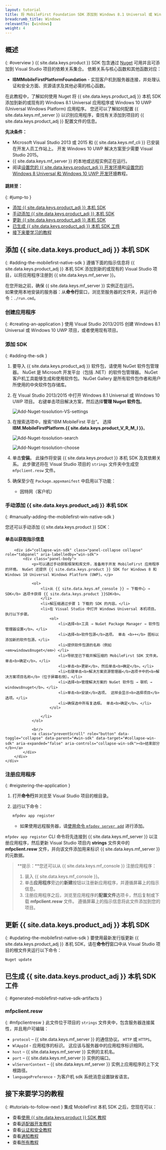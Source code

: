 ```yaml
---
layout: tutorial
title: 将 MobileFirst Foundation SDK 添加到 Windows 8.1 Universal 或 Windows 10 UWP 应用程序
breadcrumb_title: Windows
relevantTo: [windows]
weight: 4
---
```

<!-- NLS_CHARSET=UTF-8 -->
## 概述
{: #overview }
{{ site.data.keys.product }} SDK 包含通过 [Nuget](https://www.nuget.org/) 可用并且可添加到 Visual Studio 项目的依赖关系集合。 依赖关系与核心函数和其他函数对应：

* **IBMMobileFirstPlatformFoundation** - 实现客户机到服务器连接，并处理认证和安全方面、资源请求及其他必需的核心函数。

在此教程中，了解如何使用 Nuget 将 {{ site.data.keys.product_adj }} 本机 SDK 添加到新的或现有的 Windows 8.1 Universal 应用程序或 Windows 10 UWP (Universal Windows Platform) 应用程序。 您还可以了解如何配置 {{ site.data.keys.mf_server }} 以识别应用程序，查找有关添加到项目的 {{ site.data.keys.product_adj }} 配置文件的信息。

**先决条件：**

- Microsoft Visual Studio 2013 或 2015 和 {{ site.data.keys.mf_cli }} 已安装在开发人员工作站上。 开发 Windows 10 UWP 解决方案至少需要 Visual Studio 2015。
- {{ site.data.keys.mf_server }} 的本地或远程实例正在运行。
- 阅读[设置您的 {{ site.data.keys.product_adj }} 开发环境](../../../installation-configuration/development/mobilefirst)和[设置您的 Windows 8 Universal 和 Windows 10 UWP 开发环境](../../../installation-configuration/development/windows)教程。

#### 跳转至：
{: #jump-to }
- [添加 {{ site.data.keys.product_adj }} 本机 SDK](#adding-the-mobilefirst-native-sdk)
- [手动添加 {{ site.data.keys.product_adj }} 本机 SDK](#manually-adding-the-mobilefirst-win-native-sdk)
- [更新 {{ site.data.keys.product_adj }} 本机 SDK](#updating-the-mobilefirst-native-sdk)
- [已生成 {{ site.data.keys.product_adj }} 本机 SDK 工件](#generated-mobilefirst-native-sdk-artifacts)
- [接下来要学习的教程](#tutorials-to-follow-next)

## 添加 {{ site.data.keys.product_adj }} 本机 SDK
{: #adding-the-mobilefirst-native-sdk }
遵循下面的指示信息将 {{ site.data.keys.product_adj }} 本机 SDK 添加到新的或现有的 Visual Studio 项目，以将应用程序注册到 {{ site.data.keys.mf_server }}。

在您开始之前，确保 {{ site.data.keys.mf_server }} 实例正在运行。  
如果使用本地安装的服务器：从**命令行**窗口，浏览至服务器的文件夹，并运行命令：`./run.cmd`。

### 创建应用程序
{: #creating-an-application }
使用 Visual Studio 2013/2015 创建 Windows 8.1 Universal 或 Windows 10 UWP 项目，或者使用现有项目。  

### 添加 SDK
{: #adding-the-sdk }
1. 要导入 {{ site.data.keys.product_adj }} 软件包，请使用 NuGet 软件包管理器。
NuGet 是 Microsoft 开发平台（包括 .NET）的软件包管理器。 NuGet 客户机工具能够生成和使用软件包。 NuGet Gallery 是所有软件包作者和用户所使用的中央软件包存储库。

2. 在 Visual Studio 2013/2015 中打开 Windows 8.1 Universal 或 Windows 10 UWP 项目。 右键单击项目解决方案，然后选择**管理 Nuget 软件包**。

    ![Add-Nuget-tosolution-VS-settings](Add-Nuget-tosolution0.png)

3. 在搜索选项中，搜索“IBM MobileFirst 平台”。 选择 **IBM.MobileFirstPlatform.{{ site.data.keys.product_V_R_M_I }}**。

    ![Add-Nuget-tosolution-search](Add-Nuget-tosolution1.png)

    ![Add-Nuget-tosolution-choose](Add-Nuget-tosolution2.png)

4. 单击**安装**。 此操作将安装 {{ site.data.keys.product }} 本机 SDK 及其依赖关系。 此步骤还将在 Visual Studio 项目的 `strings` 文件夹中生成空 `mfpclient.resw` 文件。

5. 确保至少在 `Package.appxmanifest` 中启用以下功能：

    - 因特网（客户机）

### 手动添加 {{ site.data.keys.product_adj }} 本机 SDK
{: #manually-adding-the-mobilefirst-win-native-sdk }

您还可以手动添加 {{ site.data.keys.product }} SDK：

<div class="panel-group accordion" id="adding-the-win-sdk" role="tablist">
    <div class="panel panel-default">
        <div class="panel-heading" role="tab" id="win-sdk">
            <h4 class="panel-title">
                <a class="preventScroll" role="button" data-toggle="collapse" data-parent="#win-sdk" data-target="#collapse-win-sdk" aria-expanded="false" aria-controls="collapse-win-sdk"><b>单击以获取指示信息</b></a>
            </h4>
        </div>

        <div id="collapse-win-sdk" class="panel-collapse collapse" role="tabpanel" aria-labelledby="win-sdk">
            <div class="panel-body">
                <p>可以通过手动获取框架和库文件，准备用于开发 MobileFirst 应用程序的环境。 NuGet 还提供 {{ site.data.keys.product }} SDK for Windows 8 和 Windows 10 Universal Windows Platform (UWP)。</p>

                <ol>
                    <li>从 {{ site.data.keys.mf_console }} → 下载中心 → SDK</b> 选项卡获得 {{ site.data.keys.product }}SDK<b>。
                    </li>
                    <li>解压缩通过步骤 1 下载的 SDK 的内容。</li>
                    <li>在 Visual Studio 中打开 Windows Universal 本机项目。 执行以下步骤。
                        <ol>
                            <li>选择<b>工具 → NuGet Package Manager → 软件包管理器设置</b>。</li>
                            <li>选择<b>软件包源</b>选项。 单击 <b>+</b> 图标以添加新的软件包源。</li>
                            <li>提供软件包源的名称（例如<em>windows8nuget</em>）</li>
                            <li>导航至已下载并解压缩的 MobileFirst SDK 文件夹。 单击<b>确定</b>。</li>
                            <li>单击<b>更新</b>，然后单击<b>确定</b>。</li>
                            <li>右键单击<b>解决方案资源管理器</b>选项卡中的<b>解决方案项目名称</b>（位于屏幕右侧）。</li>
                            <li>选择<b>管理解决方案的 NuGet 软件包 → 联机 → windows8nuget</b>。</li>
                            <li>单击<b>安装</b>选项。 这样会显示<b>选择项目</b>选项。</li>
                            <li>确保选中所有复选框。 单击<b>确定</b>。</li>
                        </ol>

                    </li>
                </ol>

                <br/>
                <a class="preventScroll" role="button" data-toggle="collapse" data-parent="#win-sdk" data-target="#collapse-win-sdk" aria-expanded="false" aria-controls="collapse-win-sdk"><b>结束部分</b></a>
            </div>
        </div>
    </div>
</div>

### 注册应用程序
{: #reigstering-the-application }
1. 打开**命令行**并浏览至 Visual Studio 项目的根目录。  

2. 运行以下命令：

   ```bash
   mfpdev app register
   ```
    - 如果使用远程服务器，请[使用命令 `mfpdev server add`](../../using-mobilefirst-cli-to-manage-mobilefirst-artifacts/#add-a-new-server-instance) 进行添加。

`mfpdev app register` CLI 命令将先连接到 {{ site.data.keys.mf_server }} 以注册应用程序，然后更新 Visual Studio 项目内 **strings** 文件夹中的 **mfpclient.resw** 文件，并向该文件添加用来标识 {{ site.data.keys.mf_server }} 的元数据。

> <span class="glyphicon glyphicon-info-sign" aria-hidden="true"></span> **提示：**您还可以从 {{ site.data.keys.mf_console }} 注册应用程序：    
>
> 1. 装入 {{ site.data.keys.mf_console }}。  
> 2. 单击**应用程序**旁边的**新建**按钮以注册新应用程序，并遵循屏幕上的指示信息。  
> 3. 注册应用程序之后，浏览至应用程序的**配置文件**选项卡，然后复制或下载 **mfpclient.resw** 文件。 遵循屏幕上的指示信息将此文件添加到您的项目。

## 更新 {{ site.data.keys.product_adj }} 本机 SDK
{: #updating-the-mobilefirst-native-sdk }
要使用最新发行版更新 {{ site.data.keys.product_adj }} 本机 SDK，请在**命令行**窗口中从 Visual Studio 项目的根文件夹运行以下命令：

```bash
Nuget update
```

## 已生成 {{ site.data.keys.product_adj }} 本机 SDK 工件
{: #generated-mobilefirst-native-sdk-artifacts }
### mfpclient.resw
{: #mfpclientresw }
此文件位于项目的 `strings` 文件夹中，包含服务器连接属性，并且用户可编辑：

- `protocol` – {{ site.data.keys.mf_server }} 的通信协议。 `HTTP` 或 `HTTPS`。
- `WlAppId` - 应用程序的标识。 这应该与服务器中的应用程序标识相同。
- `host` – {{ site.data.keys.mf_server }} 实例的主机名。
- `port` – {{ site.data.keys.mf_server }} 实例的端口。
- `wlServerContext` – {{ site.data.keys.mf_server }} 实例上应用程序的上下文根路径。
- `languagePreference` - 为客户机 sdk 系统消息设置缺省语言。

## 接下来要学习的教程
{: #tutorials-to-follow-next }
集成 MobileFirst 本机 SDK 之后，您现在可以：

- 查看[使用 {{ site.data.keys.product }} SDK 教程](../)
- 查看[适配器开发教程](../../../adapters/)
- 查看[认证和安全教程](../../../authentication-and-security/)
- 查看[通知教程](../../../notifications/)
- 查看[所有教程](../../../all-tutorials)
